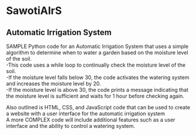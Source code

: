 # SawotiAIrS
## Automatic Irrigation System

SAMPLE Python code for an Automatic Irrigation System that uses a simple algorithm to determine when to water a garden based on the moisture level of the soil. 
<br>-This code uses a while loop to continually check the moisture level of the soil. 
<br>-If the moisture level falls below 30, the code activates the watering system and increases the moisture level by 20. 
<br>-If the moisture level is above 30, the code prints a message indicating that the moisture level is sufficient and waits for 1 hour before checking again.
<br>

Also outlined is HTML, CSS, and JavaScript code that can be used to create a website with a user interface for the automatic irrigation system
<br>
A more COMPLEX code will include additional features such as a user interface and the ability to control a watering system.

